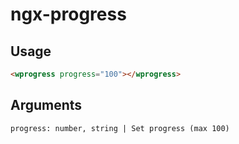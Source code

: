 # ngx-progress

## Usage
```html
<wprogress progress="100"></wprogress>	
```

## Arguments
```
progress: number, string | Set progress (max 100) 
```